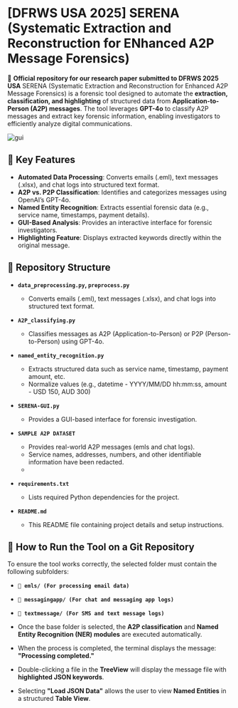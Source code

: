 # [DFRWS USA 2025] SERENA (Systematic Extraction and Reconstruction for ENhanced A2P Message Forensics)

📄 **Official repository for our research paper submitted to DFRWS 2025 USA**
SERENA (Systematic Extraction and Reconstruction for Enhanced A2P Message Forensics) is a forensic tool designed to automate the **extraction, classification, and highlighting** of structured data from **Application-to-Person (A2P) messages**. The tool leverages **GPT-4o** to classify A2P messages and extract key forensic information, enabling investigators to efficiently analyze digital communications.

![gui](https://github.com/user-attachments/assets/c33ef1ef-ca3a-4424-96f6-016114c6711b)


## 📌 Key Features
- **Automated Data Processing**: Converts emails (.eml), text messages (.xlsx), and chat logs into structured text format.
- **A2P vs. P2P Classification**: Identifies and categorizes messages using OpenAI’s GPT-4o.
- **Named Entity Recognition**: Extracts essential forensic data (e.g., service name, timestamps, payment details).
- **GUI-Based Analysis**: Provides an interactive interface for forensic investigators.
- **Highlighting Feature**: Displays extracted keywords directly within the original message.

## 📂 Repository Structure

- **`data_preprocessing.py`, `preprocess.py`**  
  - Converts emails (.eml), text messages (.xlsx), and chat logs into structured text format.

- **`A2P_classifying.py`**  
  - Classifies messages as A2P (Application-to-Person) or P2P (Person-to-Person) using GPT-4o.

- **`named_entity_recognition.py`**  
  - Extracts structured data such as service name, timestamp, payment amount, etc.
  - Normalize values (e.g., datetime - YYYY/MM/DD hh:mm:ss, amount - USD 150, AUD 300)

- **`SERENA-GUI.py`**  
  - Provides a GUI-based interface for forensic investigation.
 
- **`SAMPLE A2P DATASET`**
  - Provides real-world A2P messages (emls and chat logs).
  - Service names, addresses, numbers, and other identifiable information have been redacted.
  - 
- **`requirements.txt`**  
  - Lists required Python dependencies for the project.

- **`README.md`**  
  - This README file containing project details and setup instructions.
 

## 📌 How to Run the Tool on a Git Repository
To ensure the tool works correctly, the selected folder must contain the following subfolders:

- **`📂 emls/ (For processing email data)`** 
- **`📂 messagingapp/ (For chat and messaging app logs)`** 
- **`📂 textmessage/ (For SMS and text message logs)`**

- Once the base folder is selected, the **A2P classification** and **Named Entity Recognition (NER) modules** are executed automatically.

- When the process is completed, the terminal displays the message:  
  **"Processing completed."**
- Double-clicking a file in the **TreeView** will display the message file with **highlighted JSON keywords**.
- Selecting **"Load JSON Data"** allows the user to view **Named Entities** in a structured **Table View**.




